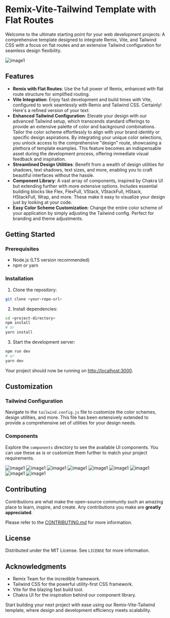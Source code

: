 # Remix-Vite-Tailwind Template with Flat Routes

Welcome to the ultimate starting point for your web development projects: A comprehensive template designed to integrate Remix, Vite, and Tailwind CSS with a focus on flat routes and an extensive Tailwind configuration for seamless design flexibility.

![image1](http://www.evanmarie.com/content/files/images/remix-vite-tailwind10.png)

## Features

- **Remix with Flat Routes**: Use the full power of Remix, enhanced with flat route structure for simplified routing.
- **Vite Integration**: Enjoy fast development and build times with Vite, configured to work seamlessly with Remix and Tailwind CSS.
  Certainly! Here's a refined version of your text:
- **Enhanced Tailwind Configuration**: Elevate your design with our advanced Tailwind setup, which transcends standard offerings to provide an extensive palette of color and background combinations. Tailor the color scheme effortlessly to align with your brand identity or specific design aspirations. By integrating your unique color selections, you unlock access to the comprehensive "design" route, showcasing a plethora of template examples. This feature becomes an indispensable asset during the development process, offering immediate visual feedback and inspiration.
- **Streamlined Design Utilities**: Benefit from a wealth of design utilities for shadows, text shadows, text sizes, and more, enabling you to craft beautiful interfaces without the hassle.
- **Component Library**: A vast array of components, inspired by Chakra UI but extending further with more extensive options. Includes essential building blocks like Flex, FlexFull, VStack, VStackFull, HStack, HStackFull, Wrap, and more. These make it easy to visualize your design just by looking at your code.
- **Easy Color Scheme Customization**: Change the entire color scheme of your application by simply adjusting the Tailwind config. Perfect for branding and theme adjustments.

## Getting Started

### Prerequisites

- Node.js (LTS version recommended)
- npm or yarn

### Installation

1. Clone the repository:

```bash
git clone <your-repo-url>
```

2. Install dependencies:

```bash
cd <project-directory>
npm install
# or
yarn install
```

3. Start the development server:

```bash
npm run dev
# or
yarn dev
```

Your project should now be running on [http://localhost:3000](http://localhost:3000).

## Customization

### Tailwind Configuration

Navigate to the `tailwind.config.js` file to customize the color schemes, design utilities, and more. This file has been extensively extended to provide a comprehensive set of utilities for your design needs.

### Components

Explore the `components` directory to see the available UI components. You can use these as is or customize them further to match your project requirements.

![image1](http://www.evanmarie.com/content/files/images/remix-vite-tailwind1.png)
![image1](http://www.evanmarie.com/content/files/images/remix-vite-tailwind2.png)
![image1](http://www.evanmarie.com/content/files/images/remix-vite-tailwind3.png)
![image1](http://www.evanmarie.com/content/files/images/remix-vite-tailwind4.png)
![image1](http://www.evanmarie.com/content/files/images/remix-vite-tailwind5.png)
![image1](http://www.evanmarie.com/content/files/images/remix-vite-tailwind6.png)
![image1](http://www.evanmarie.com/content/files/images/remix-vite-tailwind7.png)
![image1](http://www.evanmarie.com/content/files/images/remix-vite-tailwind8.png)
![image1](http://www.evanmarie.com/content/files/images/remix-vite-tailwind9.png)

## Contributing

Contributions are what make the open-source community such an amazing place to learn, inspire, and create. Any contributions you make are **greatly appreciated**.

Please refer to the [CONTRIBUTING.md](CONTRIBUTING.md) for more information.

## License

Distributed under the MIT License. See `LICENSE` for more information.

## Acknowledgments

- Remix Team for the incredible framework.
- Tailwind CSS for the powerful utility-first CSS framework.
- Vite for the blazing fast build tool.
- Chakra UI for the inspiration behind our component library.

Start building your next project with ease using our Remix-Vite-Tailwind template, where design and development efficiency meets scalability.
